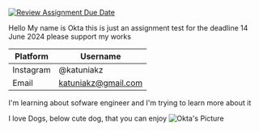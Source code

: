 [![Review Assignment Due Date](https://classroom.github.com/assets/deadline-readme-button-24ddc0f5d75046c5622901739e7c5dd533143b0c8e959d652212380cedb1ea36.svg)](https://classroom.github.com/a/_rEaNyCz)

Hello My name is Okta
this is just an assignment test for the deadline 14 June 2024
please support my works

| Platform     | Username          |
| -----------  | -----------       |
| Instagram    | @katuniakz        |
| Email        | <katuniakz@gmail.com>       |

I'm learning about sofware engineer and I'm trying to learn more about it

I love Dogs, below cute dog, that you can enjoy
![Okta's Picture](https://upload.wikimedia.org/wikipedia/commons/4/43/Cute_dog.jpg)
